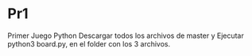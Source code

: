# Pr1
Primer Juego Python
Descargar todos los archivos de master y Ejecutar
python3 board.py, en el folder con los 3 archivos.
